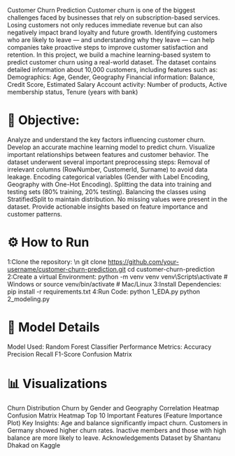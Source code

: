 Customer Churn Prediction
Customer churn is one of the biggest challenges faced by businesses that rely on subscription-based services. Losing customers not only reduces immediate revenue but can also negatively impact brand loyalty and future growth. Identifying customers who are likely to leave — and understanding why they leave — can help companies take proactive steps to improve customer satisfaction and retention.
In this project, we build a machine learning-based system to predict customer churn using a real-world dataset.
The dataset contains detailed information about 10,000 customers, including features such as:
Demographics: Age, Gender, Geography
Financial information: Balance, Credit Score, Estimated Salary
Account activity: Number of products, Active membership status, Tenure (years with bank)
# 🎯 Objective:
Analyze and understand the key factors influencing customer churn.
Develop an accurate machine learning model to predict churn.
Visualize important relationships between features and customer behavior.
The dataset underwent several important preprocessing steps:
Removal of irrelevant columns (RowNumber, CustomerId, Surname) to avoid data leakage.
Encoding categorical variables (Gender with Label Encoding, Geography with One-Hot Encoding).
Splitting the data into training and testing sets (80% training, 20% testing).
Balancing the classes using StratifiedSplit to maintain distribution.
No missing values were present in the dataset.
Provide actionable insights based on feature importance and customer patterns.
# ⚙️ How to Run
1:Clone the repository: \n
git clone https://github.com/your-username/customer-churn-prediction.git
cd customer-churn-prediction
2:Create a virtual Environment:
python -m venv venv
venv\Scripts\activate    # Windows
or
source venv/bin/activate # Mac/Linux
3:Install Dependencies:
pip install -r requirements.txt
4:Run Code:
python 1_EDA.py
python 2_modeling.py
# 🧠 Model Details
Model Used: Random Forest Classifier
Performance Metrics:
Accuracy
Precision
Recall
F1-Score
Confusion Matrix
# 📊 Visualizations
Churn Distribution
Churn by Gender and Geography
Correlation Heatmap
Confusion Matrix Heatmap
Top 10 Important Features (Feature Importance Plot)
Key Insights:
Age and balance significantly impact churn.
Customers in Germany showed higher churn rates.
Inactive members and those with high balance are more likely to leave.
Acknowledgements
Dataset by Shantanu Dhakad on Kaggle

